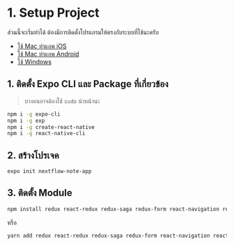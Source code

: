 
# 1. Setup Project

ส่วนนี้จะเริ่มทำได้ ต้องมีการติดตั้งโปรแกรมให้ตรงกับระบบที่ใช้นะครับ
- [ใช้ Mac ทำแอพ iOS](https://nextflow.in.th/2017/setup-mac-os-ios-react-native/)
- [ใช้ Mac ทำแอพ Android](https://nextflow.in.th/2017/setup-react-native-on-macos-for-android-app-development/)
- [ใช้ Windows](https://nextflow.in.th/2017/install-react-native-for-window-for-android-app-dev/)

## 1. ติดตั้ง Expo CLI และ Package ที่เกี่ยวข้อง

> บางคนอาจต้องใช้ `sudo` นำหน้านะ 

```bash
npm i -g expo-cli
npm i -g exp
npm i -g create-react-native
npm i -g react-native-cli
```

## 2. สร้างโปรเจค 

```bash
expo init nextflow-note-app
```

## 3. ติดตั้ง Module 

```bash
npm install redux react-redux redux-saga redux-form react-navigation react-navigation-stack redux-logger
```

หรือ

```bash
yarn add redux react-redux redux-saga redux-form react-navigation react-navigation-stack redux-logger
```




